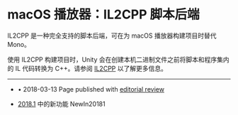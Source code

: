 # macOS 播放器：IL2CPP 脚本后端

IL2CPP 是一种完全支持的脚本后端，可在为 macOS 播放器构建项目时替代 Mono。

使用 IL2CPP 构建项目时，Unity 会在创建本机二进制文件之前将脚本和程序集内的 IL 代码转换为 C++。请参阅 [IL2CPP](IL2CPP.html) 以了解更多信息。

---
* <span class="page-edit">• 2018-03-13  Page published with [editorial review](DocumentationEditorialReview.html)
</span><br/>

* <span class="page-history">[2018.1](https://docs.unity3d.com/2018.1/Documentation/Manual/30_search.html?q=newin20181) 中的新功能 <span class="search-words">NewIn20181</span></span>
